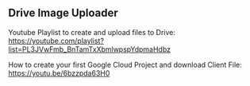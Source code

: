 ## Drive Image Uploader

Youtube Playlist to create and upload files to Drive: https://youtube.com/playlist?list=PL3JVwFmb_BnTamTxXbmlwpspYdpmaHdbz

How to create your first Google Cloud Project and download Client File: https://youtu.be/6bzzpda63H0

